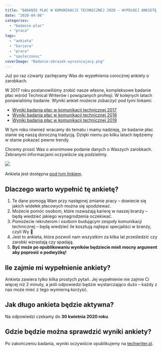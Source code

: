 ```yaml
---
title: "BADANIE PŁAC W KOMUNIKACJI TECHNICZNEJ 2020 – WYPEŁNIJ ANKIETĘ!"
date: "2020-04-06"
categories:
  - "badanie-plac"
  - "praca"
tags:
  - "ankieta"
  - "kariera"
  - "praca"
  - "spolecznosc"
coverImage: "Badanie-obrazek-wyrozniajacy.png"
---
```


Już po raz czwarty zachęcamy Was do wypełnienia corocznej ankiety o zarobkach.

W 2017 roku postanowiliśmy zrobić nasze własne, kompleksowe badanie płac wśród Technical Writerów i powiązanych profesji. W kolejnych latach ponawialiśmy badanie. Wyniki ankiet możecie zobaczyć pod tymi linkami:

- [Wyniki badania płac w komunikacji technicznej 2017](http://techwriter.pl/wyniki-badania-plac-w-komunikacji-technicznej/)
- [Wyniki badania płac w komunikacji technicznej 2018](http://techwriter.pl/wyniki-badania-plac-w-komunikacji-technicznej-2018/)
- [Wyniki badania płac w komunikacji technicznej 2019](http://techwriter.pl/wyniki-badania-plac-w-komunikacji-technicznej-2019/)

W tym roku również wracamy do tematu i mamy nadzieję, że badanie płac stanie się naszą doroczną tradycją. Dzięki niemu po kilku latach będziemy w stanie pokazać pewne trendy.

Chcemy prosić Was o anonimowe podanie danych o Waszych zarobkach. Zebranymi informacjami oczywiście się podzielimy.

[![](images/kliknij-aby-wypełnić-ankietę.png)](https://docs.google.com/forms/d/e/1FAIpQLSehWlQ0DA4HAtR-VN3PD-y16_Cohzyispu_-zAFf7hlzQxcUg/viewform)

Ankieta jest dostępna [pod tym linkiem](https://docs.google.com/forms/d/e/1FAIpQLSehWlQ0DA4HAtR-VN3PD-y16_Cohzyispu_-zAFf7hlzQxcUg/viewform).

## Dlaczego warto wypełnić tę ankietę?

1. Te dane pomogą Wam przy następnej zmianie pracy – dowiecie się jakich widełek płacowych można się spodziewać.
2. Możecie pomóc osobom, które rozważają karierę w naszej branży – będą wiedzieć jakiego wynagrodzenia oczekiwać.
3. Pomożecie rekruterom i osobom budującym zespoły komunikacji technicznej – będą wiedzieć ile kosztują najlepsi specjaliści w branży, czyli Wy 🙂
4. Jest to ankieta, która pozwoli nam wszystkim za kilka lat prześledzić czy zarobki wzrastają czy spadają.
5. **Być może po opublikowaniu wyników będziecie mieli mocny argument aby poprosić o podwyżkę!**

## Ile zajmie mi wypełnienie ankiety?

Ankieta zawiera tylko kilka prostych pytań. Jej wypełnienie nie zajmie Ci więcej niż 2 minuty, a jeśli odpowiedzi będzie wystarczająco dużo – każdy z nas może mieć z tego wymierną korzyść.

## Jak długo ankieta będzie aktywna?

Na odpowiedzi czekamy do **30 kwietnia 2020 roku**.

## Gdzie będzie można sprawdzić wyniki ankiety?

Po zakończeniu badania, wyniki oczywiście opublikujemy na [techwriter.pl](http://techwriter.pl/).
